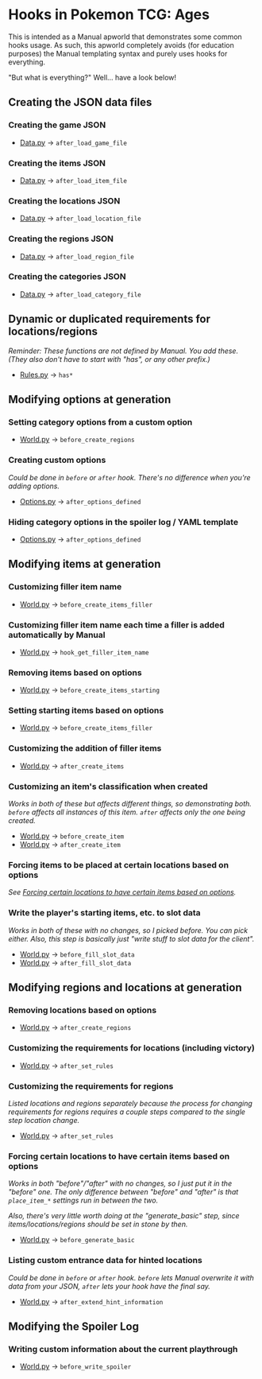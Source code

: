# Hooks in Pokemon TCG: Ages
This is intended as a Manual apworld that demonstrates some common hooks usage. As such, this apworld completely avoids (for education purposes) the Manual templating syntax and purely uses hooks for everything.

"But what is everything?" Well... have a look below!

## Creating the JSON data files
### Creating the game JSON
- [Data.py](manual_pokemontcgages_fuzzy/Data.py) -> `after_load_game_file`

### Creating the items JSON
- [Data.py](manual_pokemontcgages_fuzzy/Data.py) -> `after_load_item_file`

### Creating the locations JSON
- [Data.py](manual_pokemontcgages_fuzzy/Data.py) -> `after_load_location_file`

### Creating the regions JSON
- [Data.py](manual_pokemontcgages_fuzzy/Data.py) -> `after_load_region_file`

### Creating the categories JSON
- [Data.py](manual_pokemontcgages_fuzzy/Data.py) -> `after_load_category_file`

## Dynamic or duplicated requirements for locations/regions
_Reminder: These functions are not defined by Manual. You add these. (They also don't have to start with "has", or any other prefix.)_
- [Rules.py](manual_pokemontcgages_fuzzy/Rules.py) -> `has*`

## Modifying options at generation
### Setting category options from a custom option
- [World.py](manual_pokemontcgages_fuzzy/World.py) -> `before_create_regions`

### Creating custom options
_Could be done in `before` or `after` hook. There's no difference when you're adding options._
- [Options.py](manual_pokemontcgages_fuzzy/Options.py) -> `after_options_defined`

### Hiding category options in the spoiler log / YAML template
- [Options.py](manual_pokemontcgages_fuzzy/Options.py) -> `after_options_defined`

## Modifying items at generation
### Customizing filler item name
- [World.py](manual_pokemontcgages_fuzzy/World.py) -> `before_create_items_filler`

### Customizing filler item name each time a filler is added automatically by Manual
- [World.py](manual_pokemontcgages_fuzzy/World.py) -> `hook_get_filler_item_name`

### Removing items based on options
- [World.py](manual_pokemontcgages_fuzzy/World.py) -> `before_create_items_starting`
  
### Setting starting items based on options
- [World.py](manual_pokemontcgages_fuzzy/World.py) -> `before_create_items_filler`

### Customizing the addition of filler items
- [World.py](manual_pokemontcgages_fuzzy/World.py) -> `after_create_items`

### Customizing an item's classification when created
_Works in both of these but affects different things, so demonstrating both. `before` affects all instances of this item. `after` affects only the one being created._
- [World.py](manual_pokemontcgages_fuzzy/World.py) -> `before_create_item`
- [World.py](manual_pokemontcgages_fuzzy/World.py) -> `after_create_item`

### Forcing items to be placed at certain locations based on options
_See [Forcing certain locations to have certain items based on options](#forcing-certain-locations-to-have-certain-items-based-on-options)._

### Write the player's starting items, etc. to slot data
_Works in both of these with no changes, so I picked before. You can pick either. Also, this step is basically just "write stuff to slot data for the client"._
- [World.py](manual_pokemontcgages_fuzzy/World.py) -> `before_fill_slot_data`
- [World.py](manual_pokemontcgages_fuzzy/World.py) -> `after_fill_slot_data`

## Modifying regions and locations at generation
### Removing locations based on options
- [World.py](manual_pokemontcgages_fuzzy/World.py) -> `after_create_regions`

### Customizing the requirements for locations (including victory)
- [World.py](manual_pokemontcgages_fuzzy/World.py) -> `after_set_rules`

### Customizing the requirements for regions
_Listed locations and regions separately because the process for changing requirements for regions requires a couple steps compared to the single step location change._
- [World.py](manual_pokemontcgages_fuzzy/World.py) -> `after_set_rules`

### Forcing certain locations to have certain items based on options
_Works in both "before"/"after" with no changes, so I just put it in the "before" one. The only difference between "before" and "after" is that `place_item_*` settings run in between the two._ 

_Also, there's very little worth doing at the "generate\_basic" step, since items/locations/regions should be set in stone by then._
- [World.py](manual_pokemontcgages_fuzzy/World.py) -> `before_generate_basic`

### Listing custom entrance data for hinted locations
_Could be done in `before` or `after` hook. `before` lets Manual overwrite it with data from your JSON, `after` lets your hook have the final say._
- [World.py](manual_pokemontcgages_fuzzy/World.py) -> `after_extend_hint_information`

## Modifying the Spoiler Log
### Writing custom information about the current playthrough
- [World.py](manual_pokemontcgages_fuzzy/World.py) -> `before_write_spoiler`

